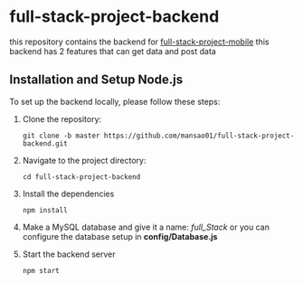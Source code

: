 # full-stack-project-backend
this repository contains the backend for [full-stack-project-mobile](https://github.com/mansao01/full-stack-project-mobile)
this backend has 2 features that can get data and post data

## Installation and Setup Node.js

To set up the backend locally, please follow these steps:

1. Clone the repository:

   ```shell
   git clone -b master https://github.com/mansao01/full-stack-project-backend.git

2. Navigate to the project directory:

   ```shell
   cd full-stack-project-backend

3. Install the dependencies 

   ```shell
   npm install 

4. Make a MySQL database and give it a name: _full_Stack_ or you can configure the database setup in **config/Database.js**
   
6. Start the backend server

   ```shell  
   npm start
